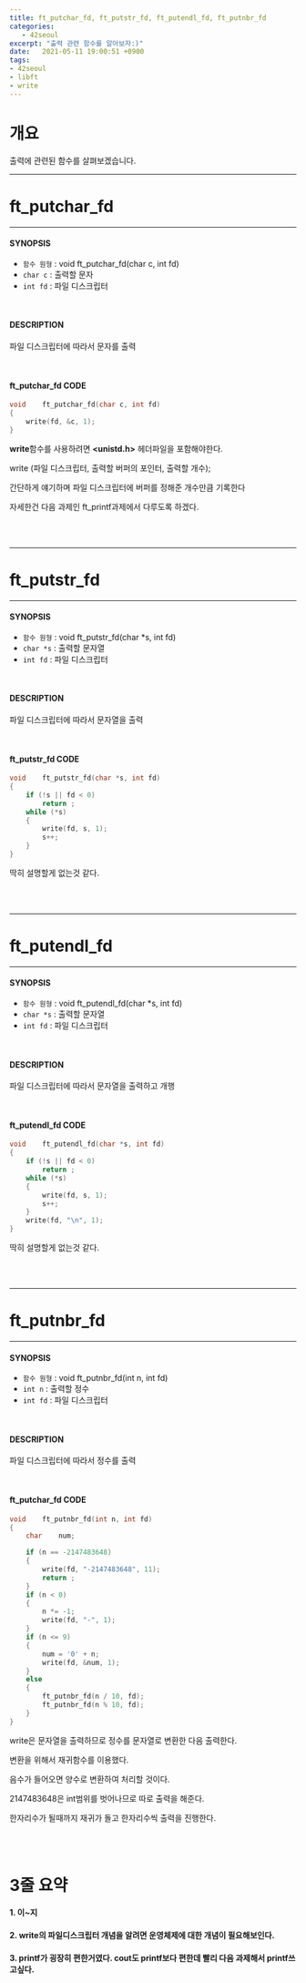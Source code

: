 ```yaml
---
title: ft_putchar_fd, ft_putstr_fd, ft_putendl_fd, ft_putnbr_fd
categories: 
   - 42seoul
excerpt: "출력 관련 함수를 알아보자:)"
date:   2021-05-11 19:00:51 +0900
tags:
- 42seoul
- libft
- write
---
```


# 개요
출력에 관련된 함수를 살펴보겠습니다.

---

# ft_putchar_fd

---

#### SYNOPSIS

* `함수 원형` : void	ft_putchar_fd(char c, int fd)
* `char c` : 출력할 문자
* `int fd` : 파일 디스크립터

<br />

#### DESCRIPTION

파일 디스크립터에 따라서 문자를 출력

<br />

#### ft_putchar_fd CODE
```c
void	ft_putchar_fd(char c, int fd)
{
	write(fd, &c, 1);
}
```

**write**함수를 사용하려면 **<unistd.h>** 헤더파일을 포함해야한다.

write (파일 디스크립터, 출력할 버퍼의 포인터, 출력할 개수);

간단하게 얘기하며 파일 디스크립터에 버퍼를 정해준 개수만큼 기록한다

자세한건 다음 과제인 ft_printf과제에서 다루도록 하겠다.

<br />
<br />

---

# ft_putstr_fd

---

#### SYNOPSIS

* `함수 원형` : void	ft_putstr_fd(char *s, int fd)
* `char *s` : 출력할 문자열
* `int fd` : 파일 디스크립터

<br />

#### DESCRIPTION

파일 디스크립터에 따라서 문자열을 출력

<br />

#### ft_putstr_fd CODE
```c
void	ft_putstr_fd(char *s, int fd)
{
	if (!s || fd < 0)
		return ;
	while (*s)
	{
		write(fd, s, 1);
		s++;
	}
}
```

딱히 설명할게 없는것 같다.

<br />
<br />

---

# ft_putendl_fd

---

#### SYNOPSIS

* `함수 원형` : void	ft_putendl_fd(char *s, int fd)
* `char *s` : 출력할 문자열
* `int fd` : 파일 디스크립터

<br />

#### DESCRIPTION

파일 디스크립터에 따라서 문자열을 출력하고 개행

<br />

#### ft_putendl_fd CODE
```c
void	ft_putendl_fd(char *s, int fd)
{
	if (!s || fd < 0)
		return ;
	while (*s)
	{
		write(fd, s, 1);
		s++;
	}
	write(fd, "\n", 1);
}
```

딱히 설명할게 없는것 같다.

<br />
<br />

---

# ft_putnbr_fd

---

#### SYNOPSIS

* `함수 원형` : void ft_putnbr_fd(int n, int fd)
* `int n` : 출력할 정수
* `int fd` : 파일 디스크립터

<br />

#### DESCRIPTION

파일 디스크립터에 따라서 정수를 출력

<br />

#### ft_putchar_fd CODE
```c
void	ft_putnbr_fd(int n, int fd)
{
	char	num;

	if (n == -2147483648)
	{
		write(fd, "-2147483648", 11);
		return ;
	}
	if (n < 0)
	{
		n *= -1;
		write(fd, "-", 1);
	}
	if (n <= 9)
	{
		num = '0' + n;
		write(fd, &num, 1);
	}
	else
	{
		ft_putnbr_fd(n / 10, fd);
		ft_putnbr_fd(n % 10, fd);
	}
}
```

write은 문자열을 출력하므로 정수를 문자열로 변환한 다음 출력한다.

변환을 위해서 재귀함수를 이용했다.

음수가 들어오면 양수로 변환하여 처리할 것이다.

2147483648은 int범위를 벗어나므로 따로 출력을 해준다.

한자리수가 될때까지 재귀가 돌고 한자리수씩 출력을 진행한다.

<br />
<br />

# 3줄 요약

#### 1. 이~지
#### 2. write의 파일디스크립터 개념을 알려면 운영체제에 대한 개념이 필요해보인다.
#### 3. printf가 굉장히 편한거였다. cout도 printf보다 편한데 빨리 다음 과제해서 printf쓰고싶다.
